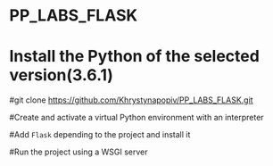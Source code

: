 # PP_LABS_FLASK

# Install the Python of the selected version(3.6.1)

#git clone https://github.com/Khrystynapopiv/PP_LABS_FLASK.git

#Create and activate a virtual Python environment with an interpreter

#Add `Flask` depending to the project and install it

#Run the project using a WSGI server
